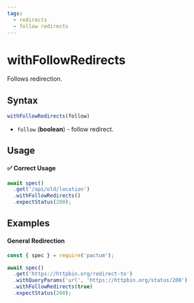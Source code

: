 ```yaml
---
tags:
  - redirects
  - follow redirects
---
```


# withFollowRedirects

Follows redirection.

## Syntax

```js
withFollowRedirects(follow)
```

- `follow` (**boolean**) - follow redirect.

## Usage

#### ✅  Correct Usage

```js
await spec()
  .get('/api/old/location')
  .withFollowRedirects()
  .expectStatus(200);
```

## Examples

#### General Redirection

```js
const { spec } = require('pactum');

await spec()
  .get('https://httpbin.org/redirect-to')
  .withQueryParams('url', 'https://httpbin.org/status/200')
  .withFollowRedirects(true)
  .expectStatus(200);
```